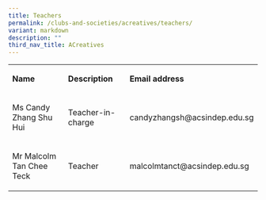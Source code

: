 ```yaml
---
title: Teachers
permalink: /clubs-and-societies/acreatives/teachers/
variant: markdown
description: ""
third_nav_title: ACreatives
---
```

<table>
<tbody>
<tr>
<td width="208">
<p><strong>Name</strong></p>
</td>
<td width="169">
<p><strong>Description</strong></p>
</td>
<td width="224">
<p><strong>Email address</strong></p>
</td>
</tr>
<tr>
<td width="208">
<p>Ms Candy Zhang Shu Hui</p>
</td>
<td width="169">
<p>Teacher-in-charge</p>
</td>
<td width="224">
<p>candyzhangsh@acsindep.edu.sg</p>
</td>
</tr>
<tr>
<td width="208">
<p>Mr Malcolm Tan Chee Teck</p>
</td>
<td width="169">
<p>Teacher</p>
</td>
<td width="224">
<p>malcolmtanct@acsindep.edu.sg</p>
</td>
</tr>
</tbody>
</table>
